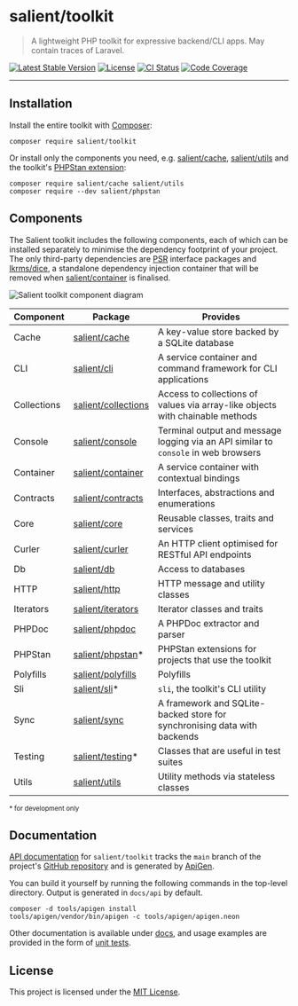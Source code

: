 # salient/toolkit

> A lightweight PHP toolkit for expressive backend/CLI apps. May contain traces
> of Laravel.

<p>
  <a href="https://packagist.org/packages/salient/toolkit"><img src="https://poser.pugx.org/salient/toolkit/v" alt="Latest Stable Version" /></a>
  <a href="https://packagist.org/packages/salient/toolkit"><img src="https://poser.pugx.org/salient/toolkit/license" alt="License" /></a>
  <a href="https://github.com/salient-labs/toolkit/actions"><img src="https://github.com/salient-labs/toolkit/actions/workflows/ci.yml/badge.svg" alt="CI Status" /></a>
  <a href="https://codecov.io/gh/salient-labs/toolkit"><img src="https://codecov.io/gh/salient-labs/toolkit/graph/badge.svg?token=Y0l9ZeEtrI" alt="Code Coverage" /></a>
</p>

---

## Installation

Install the entire toolkit with [Composer][]:

```shell
composer require salient/toolkit
```

Or install only the components you need, e.g. [salient/cache][],
[salient/utils][] and the toolkit's [PHPStan extension][salient/phpstan]:

```shell
composer require salient/cache salient/utils
composer require --dev salient/phpstan
```

## Components

The Salient toolkit includes the following components, each of which can be
installed separately to minimise the dependency footprint of your project. The
only third-party dependencies are [PSR][] interface packages and [lkrms/dice][],
a standalone dependency injection container that will be removed when
[salient/container][] is finalised.

![Salient toolkit component diagram](images/components.svg)

| Component   | Package                 | Provides                                                                            |
| ----------- | ----------------------- | ----------------------------------------------------------------------------------- |
| Cache       | [salient/cache][]       | A key-value store backed by a SQLite database                                       |
| CLI         | [salient/cli][]         | A service container and command framework for CLI applications                      |
| Collections | [salient/collections][] | Access to collections of values via array-like objects with chainable methods       |
| Console     | [salient/console][]     | Terminal output and message logging via an API similar to `console` in web browsers |
| Container   | [salient/container][]   | A service container with contextual bindings                                        |
| Contracts   | [salient/contracts][]   | Interfaces, abstractions and enumerations                                           |
| Core        | [salient/core][]        | Reusable classes, traits and services                                               |
| Curler      | [salient/curler][]      | An HTTP client optimised for RESTful API endpoints                                  |
| Db          | [salient/db][]          | Access to databases                                                                 |
| HTTP        | [salient/http][]        | HTTP message and utility classes                                                    |
| Iterators   | [salient/iterators][]   | Iterator classes and traits                                                         |
| PHPDoc      | [salient/phpdoc][]      | A PHPDoc extractor and parser                                                       |
| PHPStan     | [salient/phpstan][]\*   | PHPStan extensions for projects that use the toolkit                                |
| Polyfills   | [salient/polyfills][]   | Polyfills                                                                           |
| Sli         | [salient/sli][]\*       | `sli`, the toolkit's CLI utility                                                    |
| Sync        | [salient/sync][]        | A framework and SQLite-backed store for synchronising data with backends            |
| Testing     | [salient/testing][]\*   | Classes that are useful in test suites                                              |
| Utils       | [salient/utils][]       | Utility methods via stateless classes                                               |

<small>\* for development only</small>

## Documentation

[API documentation][api-docs] for `salient/toolkit` tracks the `main` branch of
the project's [GitHub repository][repo] and is generated by [ApiGen][].

You can build it yourself by running the following commands in the top-level
directory. Output is generated in `docs/api` by default.

```shell
composer -d tools/apigen install
tools/apigen/vendor/bin/apigen -c tools/apigen/apigen.neon
```

Other documentation is available under [docs][], and usage examples are provided
in the form of [unit tests][tests].

## License

This project is licensed under the [MIT License][].

[api-docs]: https://salient-labs.github.io/toolkit/
[ApiGen]: https://github.com/ApiGen/ApiGen
[Composer]: https://getcomposer.org/
[docs]: docs/
[lkrms/dice]: https://packagist.org/packages/lkrms/dice
[MIT License]: LICENSE
[PSR]: https://www.php-fig.org/psr/
[repo]: https://github.com/salient-labs/toolkit
[salient/cache]: https://packagist.org/packages/salient/cache
[salient/cli]: https://packagist.org/packages/salient/cli
[salient/collections]: https://packagist.org/packages/salient/collections
[salient/console]: https://packagist.org/packages/salient/console
[salient/container]: https://packagist.org/packages/salient/container
[salient/contracts]: https://packagist.org/packages/salient/contracts
[salient/core]: https://packagist.org/packages/salient/core
[salient/curler]: https://packagist.org/packages/salient/curler
[salient/db]: https://packagist.org/packages/salient/db
[salient/http]: https://packagist.org/packages/salient/http
[salient/iterators]: https://packagist.org/packages/salient/iterators
[salient/phpdoc]: https://packagist.org/packages/salient/phpdoc
[salient/phpstan]: https://packagist.org/packages/salient/phpstan
[salient/polyfills]: https://packagist.org/packages/salient/polyfills
[salient/sli]: https://packagist.org/packages/salient/sli
[salient/sync]: https://packagist.org/packages/salient/sync
[salient/testing]: https://packagist.org/packages/salient/testing
[salient/utils]: https://packagist.org/packages/salient/utils
[tests]: tests/unit/
